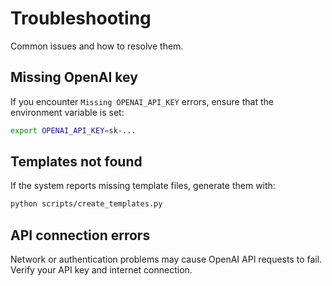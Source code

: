 # Troubleshooting

Common issues and how to resolve them.

## Missing OpenAI key
If you encounter `Missing OPENAI_API_KEY` errors, ensure that the environment variable is set:
```bash
export OPENAI_API_KEY=sk-...
```

## Templates not found
If the system reports missing template files, generate them with:
```bash
python scripts/create_templates.py
```

## API connection errors
Network or authentication problems may cause OpenAI API requests to fail. Verify your API key and internet connection.

